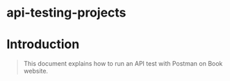 # api-testing-projects
# Introduction
> This document explains how to run an API test with Postman on Book website.
